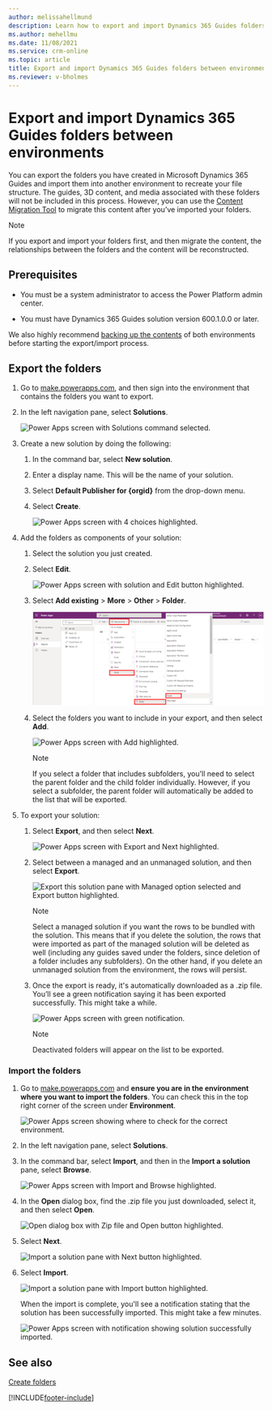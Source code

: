 ```yaml
---
author: melissahellmund
description: Learn how to export and import Dynamics 365 Guides folders between environments
ms.author: mehellmu
ms.date: 11/08/2021
ms.service: crm-online
ms.topic: article
title: Export and import Dynamics 365 Guides folders between environments
ms.reviewer: v-bholmes
---
```


# Export and import Dynamics 365 Guides folders between environments

You can export the folders you have created in Microsoft Dynamics 365 Guides and import them into another environment to recreate your file structure. The guides, 3D 
content, and media associated with these folders will not be included in this process. However, you can use the [Content Migration Tool](migrate.md) to migrate this content after you’ve imported your folders.  

> [!NOTE]
> If you export and import your folders first, and then migrate the content, the relationships between the folders and the content will be reconstructed.

## Prerequisites 

- You must be a system administrator to access the Power Platform admin center.  

- You must have Dynamics 365 Guides solution version 600.1.0.0 or later.  

We also highly recommend [backing up the contents](https://docs.microsoft.com/power-platform/admin/backup-restore-environments#create-a-manual-backup) of both environments before starting the export/import process. 

## Export the folders

1. Go to [make.powerapps.com](https://make.preview.powerapps.com/), and then sign into the environment that contains the folders you want to export. 

2. In the left navigation pane, select **Solutions**. 

    ![Power Apps screen with Solutions command selected.](media/export-folders-01.PNG "Power Apps screen with Solutions command selected")

3. Create a new solution by doing the following:  

    1. In the command bar, select **New solution**.  

    2. Enter a display name. This will be the name of your solution.  

    3. Select **Default Publisher for {orgid}** from the drop-down menu.  

    4. Select **Create**.  

       ![Power Apps screen with 4 choices highlighted.](media/export-folders-02.PNG "Power Apps screen with 4 choices highlighted")

4. Add the folders as components of your solution:  

    1. Select the solution you just created.  

    2. Select **Edit**.  

       ![Power Apps screen with solution and Edit button highlighted.](media/export-folders-03.PNG "Power Apps screen with solution and Edit button highlighted")

    3. Select **Add existing** > **More** > **Other** > **Folder**.  

       ![Power Apps screen with Add existing and Folder highlighted.](media/export-folders-04.PNG "Power Apps screen with Add existing and Folder highlighted")

    4. Select the folders you want to include in your export, and then select **Add**.  

       ![Power Apps screen with Add highlighted.](media/export-folders-05.PNG "Power Apps screen with Add highlighted")
 
       > [!NOTE]
       > If you select a folder that includes subfolders, you'll need to select the parent folder and the child folder individually. However, if you select a subfolder, the parent folder will automatically be added to the list that will be exported. 

5. To export your solution:  

    1. Select **Export**, and then select **Next**. 

       ![Power Apps screen with Export and Next highlighted.](media/export-folders-06.PNG "Power Apps screen with Export and Next highlighted")

    2. Select between a managed and an unmanaged solution, and then select **Export**.  

       ![Export this solution pane with Managed option selected and Export button highlighted.](media/export-folders-07.PNG "Export this solution pane with Managed option selected and Export button highlighted")
       
       > [!NOTE]
       > Select a managed solution if you want the rows to be bundled with the solution. This means that if you delete the solution, the rows that were imported as part of the managed solution will be deleted as well (including any guides saved under the folders, since deletion of a folder includes any subfolders). On the other hand, if you delete an unmanaged solution from the environment, the rows will persist.

    3. Once the export is ready, it's automatically downloaded as a .zip file. You’ll see a green notification saying it has been exported successfully. This might take a while.   

       ![Power Apps screen with green notification.](media/export-folders-08.PNG "Power Apps screen with green notification")
      
       > [!NOTE]
       > Deactivated folders will appear on the list to be exported.
      
### Import the folders

1. Go to [make.powerapps.com](https://make.preview.powerapps.com/) and **ensure you are in the environment where you want to import the folders**. You can check this in the top right corner of the screen under **Environment**.  

    ![Power Apps screen showing where to check for the correct environment.](media/export-folders-09.PNG "Power Apps screen showing where to check for the correct environment")

2. In the left navigation pane, select **Solutions**.  

3. In the command bar, select **Import**, and then in the **Import a solution** pane, select **Browse**.  

    ![Power Apps screen with Import and Browse highlighted.](media/export-folders-10.PNG "Power Apps screen with Import and Browse highlighted")

4. In the **Open** dialog box, find the .zip file you just downloaded, select it, and then select **Open**.  

    ![Open dialog box with Zip file and Open button highlighted.](media/export-folders-11.PNG "Open dialog box with Zip file and Open button highlighted")

5. Select **Next**.  

    ![Import a solution pane with Next button highlighted.](media/export-folders-12.PNG "Import a solution pane with Next button highlighted")

6. Select **Import**.  

    ![Import a solution pane with Import button highlighted.](media/export-folders-13.PNG "Import a solution pane with Import button highlighted")

    When the import is complete, you'll see a notification stating that the solution has been successfully imported. This might take a few minutes.
 
    ![Power Apps screen with notification showing solution successfully imported.](media/export-folders-14.PNG "Power Apps screen with notification showing solution successfully imported")
    
## See also

[Create folders](admin-create-folders.md)

[!INCLUDE[footer-include](../includes/footer-banner.md)]     

